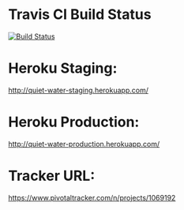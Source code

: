 # Travis CI Build Status
[![Build Status](https://travis-ci.org/nburt/quiet-water-Team-CRUD.svg?branch=master)](https://travis-ci.org/nburt/quiet-water-Team-CRUD)

# Heroku Staging:
http://quiet-water-staging.herokuapp.com/

# Heroku Production:
http://quiet-water-production.herokuapp.com/

# Tracker URL:

https://www.pivotaltracker.com/n/projects/1069192